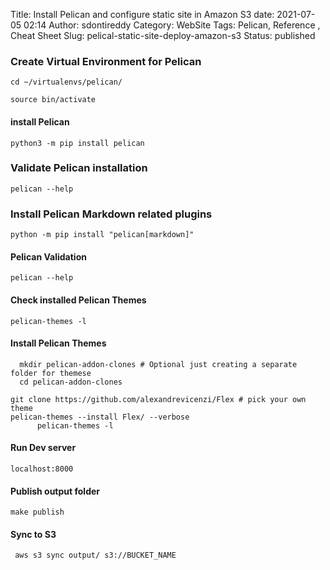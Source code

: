 Title: Install Pelican and configure static site in Amazon S3
date: 2021-07-05 02:14
Author: sdontireddy
Category: WebSite
Tags: Pelican, Reference , Cheat Sheet
Slug: pelical-static-site-deploy-amazon-s3
Status: published

### Create Virtual Environment for Pelican
``` python3 -m venv ~/virtualenvs/pelican
cd ~/virtualenvs/pelican/

source bin/activate
```
#### install Pelican

```python3 -m pip install pelican```
### Validate Pelican installation
```pelican --help```

### Install Pelican Markdown related plugins
```python -m pip install "pelican[markdown]"```

#### Pelican Validation

 ```pelican --help```
#### Check installed Pelican Themes
```pelican-themes -l```

 #### Install Pelican Themes
        
```  cd $PYTHON_HOME 
  mkdir pelican-addon-clones # Optional just creating a separate folder for themese
  cd pelican-addon-clones
  ```
  ```
  git clone https://github.com/alexandrevicenzi/Flex # pick your own theme
  pelican-themes --install Flex/ --verbose
        pelican-themes -l
```

#### Run Dev server
```make devserver
localhost:8000
```
#### Publish output folder

``` make publish ```

#### Sync to S3

 ``` aws s3 sync output/ s3://BUCKET_NAME```
